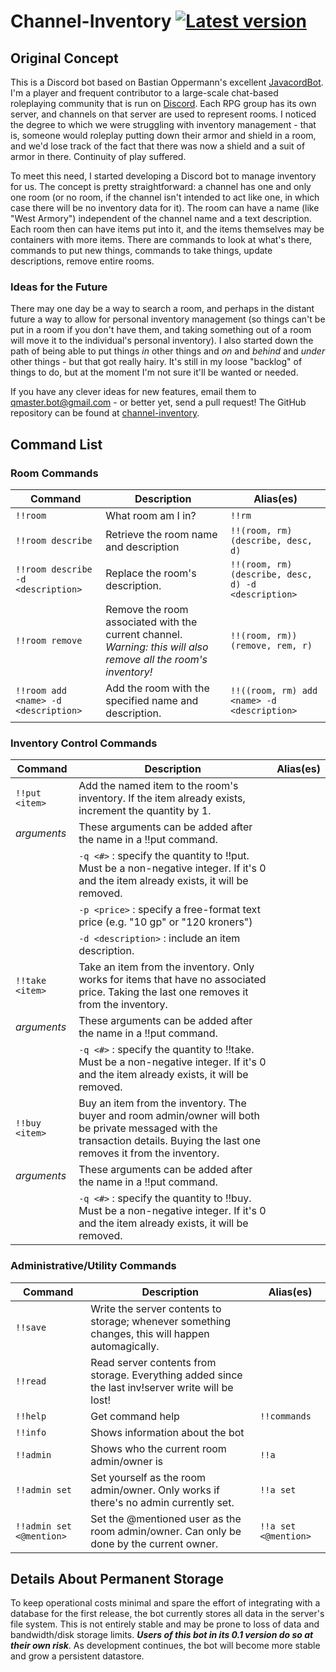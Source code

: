 # Channel-Inventory <a href="#"><img src="https://img.shields.io/badge/Version-0.1.0-brightgreen.svg" alt="Latest version"></a>

## Original Concept
This is a Discord bot based on Bastian Oppermann's excellent [JavacordBot](https://github.com/BtoBastian/JavacordBot).
I'm a player and frequent contributor to a large-scale chat-based roleplaying community that is run
on [Discord](https://discordapp.com/). Each RPG group has its own server, and channels on that server
are used to represent rooms.  I noticed the degree to which we were struggling with inventory
management - that is, someone would roleplay putting down their armor and shield in a room, and
we'd lose track of the fact that there was now a shield and a suit of armor in there.  Continuity
of play suffered.

To meet this need, I started developing a Discord bot to manage inventory for us.  The concept is
pretty straightforward: a channel has one and only one room (or no room, if the channel isn't 
intended to act like one, in which case there will be no inventory data for it).  The room can
have a name (like "West Armory") independent of the channel name and a text description.  Each room
then can have items put into it, and the items themselves may be containers with more items. There
are commands to look at what's there, commands to put new things, commands to take things, update
descriptions, remove entire rooms.

### Ideas for the Future
There may one day be a way to search a room, and perhaps in the distant future a way to allow for 
personal inventory management (so things can't be put in a room if you don't have them, and taking 
something out of a room will move it to the individual's personal inventory).  I also started down 
the path of being able to put things _in_ other things and _on_ and _behind_ and _under_ other 
things - but that got really hairy.  It's still in my loose "backlog" of things to do, but at the 
moment I'm not sure it'll be wanted or needed.

If you have any clever ideas for new features, email them to qmaster.bot@gmail.com - or better yet,
send a pull request!  The GitHub repository can be found at [channel-inventory](https://github.com/allenr98/channel-inventory).

## Command List

### Room Commands
| Command | Description | Alias(es) |
|---|---|---|
| `!!room` | What room am I in? | `!!rm` |
| `!!room describe` | Retrieve the room name and description | `!!(room, rm) (describe, desc, d)` |
| `!!room describe -d <description>` | Replace the room's description. | `!!(room, rm) (describe, desc, d) -d <description>` |
| `!!room remove` | Remove the room associated with the current channel. *Warning: this will also remove all the room's inventory!* | `!!(room, rm)) (remove, rem, r)` |
| `!!room add <name> -d <description>` | Add the room with the specified name and description. | `!!((room, rm) add <name> -d <description>` |

### Inventory Control Commands
| Command | Description | Alias(es) |
|---|---|---|
| `!!put <item>` | Add the named item to the room's inventory. If the item already exists, increment the quantity by 1. | |
| _arguments_ | These arguments can be added after the <item> name in a !!put command. | |
| |   `-q <#>` : specify the quantity to !!put.  Must be a non-negative integer.  If it's 0 and the item already exists, it will be removed. | |
| |   `-p <price>` : specify a free-format text price (e.g. "10 gp" or "120 kroners") | |
| |   `-d <description>` : include an item description. | |
| `!!take <item>` | Take an item from the inventory. Only works for items that have no associated price. Taking the last one removes it from the inventory. | |
| _arguments_ | These arguments can be added after the <item> name in a !!put command. | |
| |   `-q <#>` : specify the quantity to !!take.  Must be a non-negative integer.  If it's 0 and the item already exists, it will be removed. | |
| `!!buy <item>` | Buy an item from the inventory. The buyer and room admin/owner will both be private messaged with the transaction details. Buying the last one removes it from the inventory. | |
| _arguments_ | These arguments can be added after the <item> name in a !!put command. | |
| |   `-q <#>` : specify the quantity to !!buy.  Must be a non-negative integer.  If it's 0 and the item already exists, it will be removed. | |

### Administrative/Utility Commands
| Command | Description | Alias(es) |
|---|---|---|
| `!!save` | Write the server contents to storage; whenever something changes, this will happen automagically. | |
| `!!read` | Read server contents from storage. Everything added since the last inv!server write will be lost! | |
| `!!help` | Get command help | `!!commands` |
| `!!info` | Shows information about the bot | |
| `!!admin` | Shows who the current room admin/owner is | `!!a` |
| `!!admin set` | Set yourself as the room admin/owner.  Only works if there's no admin currently set. | `!!a set` |
| `!!admin set <@mention>` | Set the @mentioned user as the room admin/owner.  Can only be done by the current owner. | `!!a set <@mention>` |

## Details About Permanent Storage
To keep operational costs minimal and spare the effort of integrating with a database for the first release, the bot
currently stores all data in the server's file system.  This is not entirely stable and may be prone to loss of data
and bandwidth/disk storage limits. ***Users of this bot in its 0.1 version do so at their own risk***. As development
continues, the bot will become more stable and grow a persistent datastore.
